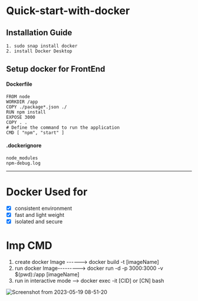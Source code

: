 # Quick-start-with-docker
## Installation Guide
```
1. sudo snap install docker
2. install Docker Desktop 
```
## Setup docker for FrontEnd
#### Dockerfile
```
FROM node
WORKDIR /app
COPY ./package*.json ./
RUN npm install
EXPOSE 3000
COPY . .
# Define the command to run the application
CMD [ "npm", "start" ]
```
#### .dockerignore
```
node_modules
npm-debug.log
```
---
# Docker Used for 
- [x] consistent environment
- [x] fast and light weight
- [x] isolated and secure 

# Imp CMD
1. create docker Image ------>     docker build -t [imageName]
2. run docker Image--------->      docker run -d -p 3000:3000 -v $(pwd):/app [imageName]
3. run in interactive mode -->     docker exec -it [CID] or [CN] bash
  
![Screenshot from 2023-05-19 08-51-20](https://github.com/webdev-ashishk/Quick-start-with-docker/assets/127021921/4493ece3-b457-4c30-81f5-4455fe40aab2)
